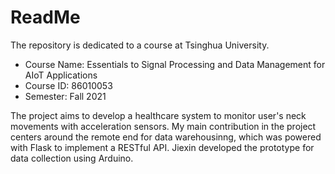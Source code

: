 # ReadMe
The repository is dedicated to a course at Tsinghua University.
* Course Name: Essentials to Signal Processing and Data Management for AIoT Applications
* Course ID: 86010053
* Semester: Fall 2021

The project aims to develop a healthcare system to monitor user's neck movements with acceleration sensors. My main contribution in the project centers around the remote end for data warehousinng, which was powered with Flask to implement a RESTful API. Jiexin developed the prototype for data collection using Arduino.
